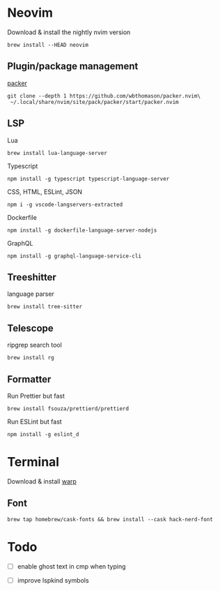 # Neovim
Download & install the nightly nvim version
```
brew install --HEAD neovim
```

## Plugin/package management
[packer](https://github.com/wbthomason/packer.nvim)
```
git clone --depth 1 https://github.com/wbthomason/packer.nvim\
 ~/.local/share/nvim/site/pack/packer/start/packer.nvim
```

## LSP
Lua
```
brew install lua-language-server
```

Typescript
```
npm install -g typescript typescript-language-server
```

CSS, HTML, ESLint, JSON
```
npm i -g vscode-langservers-extracted
```

Dockerfile
```
npm install -g dockerfile-language-server-nodejs
```

GraphQL
```
npm install -g graphql-language-service-cli
```



## Treeshitter
language parser
```
brew install tree-sitter
```

## Telescope
ripgrep search tool
```
brew install rg
```

## Formatter
Run Prettier but fast
```
brew install fsouza/prettierd/prettierd
```

Run ESLint but fast
```
npm install -g eslint_d
```


# Terminal
Download & install [warp](https://www.warp.dev/)
## Font
```
brew tap homebrew/cask-fonts && brew install --cask hack-nerd-font
```

# Todo
- [ ] enable ghost text in cmp when typing
- [ ] improve lspkind symbols


